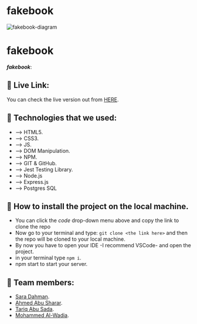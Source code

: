 # fakebook
![fakebook-diagram](https://user-images.githubusercontent.com/105603919/187442773-5d6676e7-55a1-458b-b54a-56a8cc23ed9d.jpg)

# fakebook

**_fakebook_**:  



## 📍 Live Link:

You can check the live version out from [HERE](https://fakkebook.herokuapp.com/).


## 📍 Technologies that we used:

- --> HTML5.
- --> CSS3.
- --> JS.
- --> DOM Manipulation.
- --> NPM.
- --> GIT & GitHub.
- --> Jest Testing Library.
- --> Node.js
- --> Express.js
- --> Postgres SQL




## 📍 How to install the project on the local machine.

- You can click the _code_ drop-down menu above and copy the link to clone the repo
- Now go to your terminal and type: `git clone <the link here>` and then the repo will be cloned to your local machine.
- By now you have to open your IDE -I recommend VSCode- and open the project.
- in your terminal type ```npm i```.
- npm start to start your server.

## 📍 Team members:

- [Sara Dahman](https://github.com/SaraDahman).
- [Ahmed Abu Sharar](https://github.com/AhmedAbuSharar).
- [Tariq Abu Sada](https://github.com/tariqabusada).
- [Mohammed Al-Wadia](https://github.com/mwadia).
